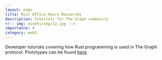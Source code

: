 ```yaml
---
layout: page
title: Rust Office Hours Resources
description: Tutorials for The Graph community
<!-- img: assets/img/12.jpg -->
importance: 4
category: web3
---
```


Developer tutorials covering how Rust programming is used in The Graph protocol. Prototypes can be found [here](https://alex-pakalniskis.github.io/RustOfficeHoursResources/).
